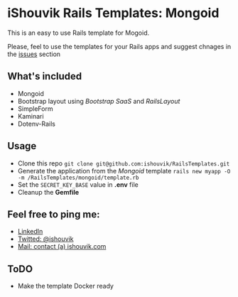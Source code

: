 # iShouvik Rails Templates: Mongoid
This is an easy to use Rails template for Mogoid.

Please, feel to use the templates for your Rails apps and suggest chnages in the [issues](https://github.com/ishouvik/RailsTemplates/issues) section

## What's included
- Mongoid
- Bootstrap layout using *Bootstrap SaaS* and *RailsLayout*
- SimpleForm
- Kaminari
- Dotenv-Rails

## Usage
- Clone this repo `git clone git@github.com:ishouvik/RailsTemplates.git`
- Generate the application from the *Mongoid* template `rails new myapp -O -m /RailsTemplates/mongoid/template.rb`
- Set the `SECRET_KEY_BASE` value in **.env** file
- Cleanup the **Gemfile**

## Feel free to ping me:
- [LinkedIn](https://in.linkedin.com/in/shouvikmukherjee)
- [Twitted: @ishouvik](http://twitter.com/ishouvik)
- [Mail: contact (a) ishouvik.com](mailto:contact@ishouvik.com)

## ToDO
- Make the template Docker ready
